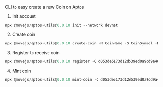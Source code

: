 CLI to easy create a new Coin on Aptos

1. Init account

```js
npx @movejs/aptos-utils@0.0.10 init --network devnet
```

2. Create coin

```js
npx @movejs/aptos-utils@0.0.10 create-coin -N CoinName -S CoinSymbol -D 6
```

3. Register to receive coin

```js
npx @movejs/aptos-utils@0.0.10 register -C d053de5173d12d539ed0a9cd9a46097e5c73422ceea169467677925b03c06ba7
```

4. Mint coin

```js
npx @movejs/aptos-utils@0.0.10 mint-coin -C d053de5173d12d539ed0a9cd9a46097e5c73422ceea169467677925b03c06ba7 -R 0x6b042d50ef3b655cac2ca5bc61557e64d0819a75e5e1c80c37a99a09e32c5eed -A 10000
```